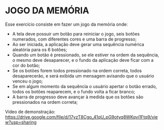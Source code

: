 # JOGO DA MEMÓRIA

Esse exercício consiste em fazer um jogo da memória onde:
- A tela deve possuir um botão para reiniciar o jogo, seis botões numerados, com diferentes cores e uma barra de progresso;
- Ao ser iniciada, a aplicação deve gerar uma sequência numérica aleatória para os 6 botões;
- Quando um botão é pressionado, se ele estiver na ordem da sequência, o mesmo deve desaparecer, e o fundo da aplicação deve ficar com a cor do botão;
- Se os botões forem todos pressionado na ordem correta, todos desaparecerão, e será exibida um mensagem avisando que o usuário venceu o jogo;
- Se em algum momento da sequência o usuário apertar o botão errado, todos os botões reaparecem, e o fundo volta a ficar branco;
- A barra de progresso deve avançar à medida que os botões são pressionados na ordem correta;

Vídeo de demonstração: https://drive.google.com/file/d/17yzT8Cgo_41qU_pG9otyq8WKqvi1Ftq9/view?usp=sharing
